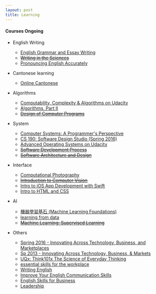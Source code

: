 ```yaml
---
layout: post
title: Learning
---
```

#### Courses Ongoing    
  * English Writing  
       - [English Grammar and Essay Writing](https://www.edx.org/course/english-grammar-essay-writing-uc-berkeleyx-colwri2-2x)    
       - <del>[Writing in the Sciences](https://lagunita.stanford.edu/dashboard)</del>  
       - [Pronouncing English Accurately](http://www.scs.cuhk.edu.hk/search/course_details.php?l=en&term=161&course_cd=379105&class_cd=01&fm=gc)  

  * Cantonese learning  
       - [Online Cantonese](https://www.ilc.cuhk.edu.hk/EN/CHResources/Lang_CAN_Adv.aspx)

  * Algorithms
     - [Computability, Complexity & Algorithms on Udacity](https://www.udacity.com/wiki/ud061)  
     - [Algorithms, Part II](https://www.coursera.org/course/algs4partII)    
     - <del>[Design of Computer Programs](https://www.udacity.com/wiki/cs212) </del>

  * System  
     - [Computer Systems: A Programmer's Perspective](http://cs61.seas.harvard.edu/wiki/2015/Home) 
     - [CS 190: Software Design Studio (Spring 2016)](http://web.stanford.edu/~ouster/cgi-bin/cs190-spring16/index.php)
     - [Advanced Operating Systems on Udacity](https://www.udacity.com/wiki/ud189)  
     - <del>[Software Development Process](https://www.udacity.com/courses/ud805) <del> 
     - <del>[Software Architecture and Design](https://www.udacity.com/wiki/saad/schedule)</del>  

  * Interface
     - [Computational Photography](https://www.udacity.com/courses/ud955)  
     - <del>[Introduction to Computer Vision](https://www.udacity.com/wiki/ud810)</del>    
     - [Intro to iOS App Development with Swift](https://www.udacity.com/wiki/ud585)  
     - [Intro to HTML and CSS](https://www.udacity.com/wiki/ud304)  

  * AI
     - [機器學習基石 (Machine Learning Foundations)](https://class.coursera.org/ntumlone-003)  
     - [learning from data](https://work.caltech.edu/telecourse.html)  
     - <del>[Machine Learning: Supervised Learning](https://www.udacity.com/course/viewer#!/c-ud675/l-684818868/m-640579194)</del>

  * Others
     - [Spring 2016 - Innovating Across Technology, Business, and Marketplaces](https://www.cs.princeton.edu/courses/archive/spring16/cos448/reading.html)
     - [Sp 2013 - Innovating Across Technology, Business, & Markets](http://www.cs.princeton.edu/courses/archive/spring13/cos448/web/schedule.html)
     - [UQx: Think101x The Science of Everyday Thinking](https://courses.edx.org/courses/course-v1:UQx+Think101x+1T2016/info)
     - [essential skills for the workplace](https://www.coursera.org/learn/project-management-basics/home/welcome)
     - [Writing English]( https://www.coursera.org/learn/grammar-punctuation/home/welcome)
     - [Improve Your English Communication Skills](https://www.coursera.org/specializations/improve-english)
     - [English Skills for Business](https://www.coursera.org/specializations/business-english)
     - [Leadership](https://www.coursera.org/learn/leadership-skills/home/welcome)
